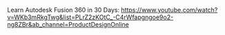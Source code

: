 
Learn Autodesk Fusion 360 in 30 Days:
https://www.youtube.com/watch?v=WKb3mRkgTwg&list=PLrZ2zKOtC_-C4rWfapgngoe9o2-ng8ZBr&ab_channel=ProductDesignOnline

